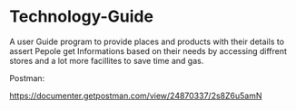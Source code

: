 # Technology-Guide
A user Guide program to provide places and products with their details to assert Pepole get Informations based on their needs by accessing diffrent stores and a lot more facillites to save time and gas.

Postman:

https://documenter.getpostman.com/view/24870337/2s8Z6u5amN
